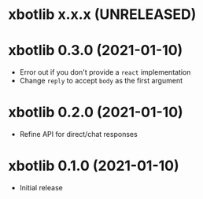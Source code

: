 # xbotlib x.x.x (UNRELEASED)

# xbotlib 0.3.0 (2021-01-10)

- Error out if you don't provide a `react` implementation
- Change `reply` to accept `body` as the first argument

# xbotlib 0.2.0 (2021-01-10)

- Refine API for direct/chat responses

# xbotlib 0.1.0 (2021-01-10)

- Initial release
